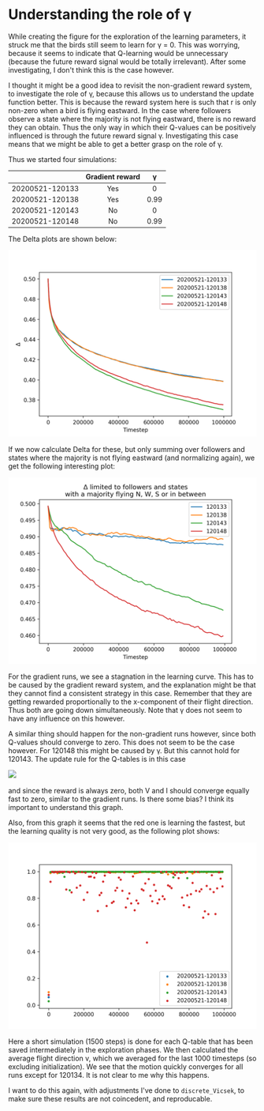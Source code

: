 # Understanding the role of γ

While creating the figure for the exploration of the learning parameters, it struck me that the birds still seem to learn for γ = 0. This was worrying, because it seems to indicate that Q-learning would be unnecessary (because the future reward signal would be totally irrelevant). After some investigating, I don't think this is the case however.

I thought it might be a good idea to revisit the non-gradient reward system, to investigate the role of γ, because this allows us to understand the update function better. This is because the reward system here is such that r is only non-zero when a bird is flying eastward. In the case where followers observe a state where the majority is not flying eastward, there is no reward they can obtain. Thus the only way in which their Q-values can be positively influenced is through the future reward signal γ. Investigating this case means that we might be able to get a better grasp on the role of γ.

Thus we started four simulations:

|                 | Gradient reward |   γ  |
|:---------------:|:---------------:|:----:|
| 20200521-120133 |       Yes       |   0  |
| 20200521-120138 |       Yes       | 0.99 |
| 20200521-120143 |       No        |   0  |
| 20200521-120148 |       No        | 0.99 |

The Delta plots are shown below:

![](/data/20200521/Delta.png)

If we now calculate Delta for these, but only summing over followers and states where the majority is not flying eastward (and normalizing again), we get the following interesting plot:

![](/data/20200524/Delta_f.png)

For the gradient runs, we see a stagnation in the learning curve. This has to be caused by the gradient reward system, and the explanation might be that they cannot find a consistent strategy in this case. Remember that they are getting rewarded proportionally to the x-component of their flight direction. Thus both are going down simultaneously. Note that γ does not seem to have any influence on this however.

A similar thing should happen for the non-gradient runs however, since both Q-values should converge to zero. This does not seem to be the case however. For 120148 this might be caused by γ. But this cannot hold for 120143. The update rule for the Q-tables is in this case

![](https://render.githubusercontent.com/render/math?math=Q_t%3D(1-\alpha)Q_{t-1}%2B\alpha%20r_t)

and since the reward is always zero, both V and I should converge equally fast to zero, similar to the gradient runs. Is there some bias? I think its important to understand this graph.

Also, from this graph it seems that the red one is learning the fastest, but the learning quality is not very good, as the following plot shows:

![](/data/20200524/avg_v.png)

Here a short simulation (1500 steps) is done for each Q-table that has been saved intermediately in the exploration phases. We then calculated the average flight direction v, which we averaged for the last 1000 timesteps (so excluding initialization). We see that the motion quickly converges for all runs except for 120134. It is not clear to me why this happens.

I want to do this again, with adjustments I've done to `discrete_Vicsek`, to make sure these results are not coincedent, and reproducable.
